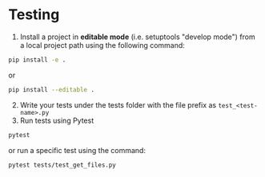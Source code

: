 # Testing

1. Install a project in **editable mode** (i.e.  setuptools "develop mode") from a local project path using the following command:

```bash
pip install -e . 
```

or

```bash
pip install --editable .
```

2. Write your tests under the tests folder with the file prefix as `test_<test-name>.py`
3. Run tests using Pytest

```bash
pytest
```

or run a specific test using the command:

```bash
pytest tests/test_get_files.py
```
